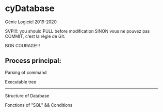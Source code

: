 # cyDatabase
Génie Logiciel 2019-2020

SVP!!!: you should PULL before modification
SINON vous ne pouvez pas COMMIT, c'est la règle de Git.

BON COURAGE!!!


Process principal:
-------------------------------------------

Parsing of command
  
Executable tree

-------------------------------------------

Structure of Database

Fonctions of "SQL" && Conditions
